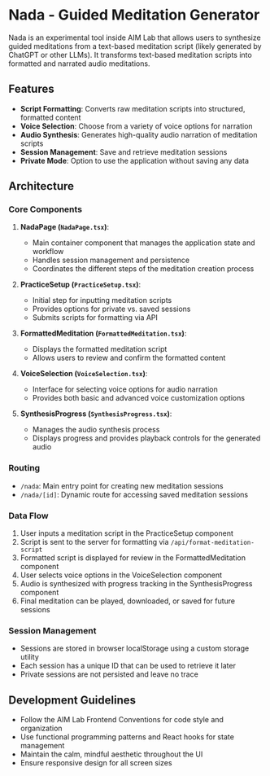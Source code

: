 # Nada - Guided Meditation Generator

Nada is an experimental tool inside AIM Lab that allows users to synthesize guided meditations from a text-based meditation script (likely generated by ChatGPT or other LLMs). It transforms text-based meditation scripts into formatted and narrated audio meditations.

## Features

- **Script Formatting**: Converts raw meditation scripts into structured, formatted content
- **Voice Selection**: Choose from a variety of voice options for narration
- **Audio Synthesis**: Generates high-quality audio narration of meditation scripts
- **Session Management**: Save and retrieve meditation sessions
- **Private Mode**: Option to use the application without saving any data

## Architecture

### Core Components

1. **NadaPage (`NadaPage.tsx`)**:

   - Main container component that manages the application state and workflow
   - Handles session management and persistence
   - Coordinates the different steps of the meditation creation process

2. **PracticeSetup (`PracticeSetup.tsx`)**:

   - Initial step for inputting meditation scripts
   - Provides options for private vs. saved sessions
   - Submits scripts for formatting via API

3. **FormattedMeditation (`FormattedMeditation.tsx`)**:

   - Displays the formatted meditation script
   - Allows users to review and confirm the formatted content

4. **VoiceSelection (`VoiceSelection.tsx`)**:

   - Interface for selecting voice options for audio narration
   - Provides both basic and advanced voice customization options

5. **SynthesisProgress (`SynthesisProgress.tsx`)**:
   - Manages the audio synthesis process
   - Displays progress and provides playback controls for the generated audio

### Routing

- `/nada`: Main entry point for creating new meditation sessions
- `/nada/[id]`: Dynamic route for accessing saved meditation sessions

### Data Flow

1. User inputs a meditation script in the PracticeSetup component
2. Script is sent to the server for formatting via `/api/format-meditation-script`
3. Formatted script is displayed for review in the FormattedMeditation component
4. User selects voice options in the VoiceSelection component
5. Audio is synthesized with progress tracking in the SynthesisProgress component
6. Final meditation can be played, downloaded, or saved for future sessions

### Session Management

- Sessions are stored in browser localStorage using a custom storage utility
- Each session has a unique ID that can be used to retrieve it later
- Private sessions are not persisted and leave no trace

## Development Guidelines

- Follow the AIM Lab Frontend Conventions for code style and organization
- Use functional programming patterns and React hooks for state management
- Maintain the calm, mindful aesthetic throughout the UI
- Ensure responsive design for all screen sizes
